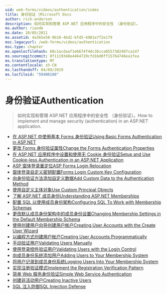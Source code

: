 ```yaml
---
uid: web-forms/videos/authentication/index
title: 身份验证 |Microsoft Docs
author: rick-anderson
description: 如何实现和管理 ASP.NET 应用程序中的安全性 （身份验证）。
ms.author: riande
ms.date: 10/05/2011
ms.assetid: 4a365e58-9b18-4bd2-bfd5-6981e7f2e179
msc.legacyurl: /web-forms/videos/authentication
msc.type: chapter
ms.openlocfilehash: 68c1acdaaf1e6674f4dc3bcca0557382407ca147
ms.sourcegitcommit: 0f1119340e4464720cfd16d0ff15764746ea1fea
ms.translationtype: MT
ms.contentlocale: zh-CN
ms.lasthandoff: 04/09/2019
ms.locfileid: "59400108"
---
```

# <a name="authentication"></a><span data-ttu-id="eb654-103">身份验证</span><span class="sxs-lookup"><span data-stu-id="eb654-103">Authentication</span></span>

> <span data-ttu-id="eb654-104">如何实现和管理 ASP.NET 应用程序中的安全性 （身份验证）。</span><span class="sxs-lookup"><span data-stu-id="eb654-104">How to implement and manage security (authentication) in an ASP.NET application.</span></span>


- [<span data-ttu-id="eb654-105">在 ASP.NET 中使用基本 Forms 身份验证</span><span class="sxs-lookup"><span data-stu-id="eb654-105">Using Basic Forms Authentication in ASP.NET</span></span>](using-basic-forms-authentication-in-aspnet.md)
- [<span data-ttu-id="eb654-106">更改 Forms 身份验证属性</span><span class="sxs-lookup"><span data-stu-id="eb654-106">Change the Forms Authentication Properties</span></span>](how-to-change-the-forms-authentication-properties.md)
- [<span data-ttu-id="eb654-107">在 ASP.NET 应用程序中设置和使用无 Cookie 身份验证</span><span class="sxs-lookup"><span data-stu-id="eb654-107">Setup and Use Cookie-less Authentication in an ASP.NET Application</span></span>](how-to-setup-and-use-cookie-less-authentication-in-an-aspnet-application.md)
- [<span data-ttu-id="eb654-108">ASP 窗体登录重定位</span><span class="sxs-lookup"><span data-stu-id="eb654-108">ASP Forms Login Relocation</span></span>](asp-forms-login-relocation.md)
- [<span data-ttu-id="eb654-109">窗体登录自定义密钥配置</span><span class="sxs-lookup"><span data-stu-id="eb654-109">Forms Login Custom Key Configuration</span></span>](forms-login-custom-key-configuration.md)
- [<span data-ttu-id="eb654-110">向身份验证方法添加自定义数据</span><span class="sxs-lookup"><span data-stu-id="eb654-110">Add Custom Data to the Authentication Method</span></span>](add-custom-data-to-the-authentication-method.md)
- [<span data-ttu-id="eb654-111">使用自定义主体对象</span><span class="sxs-lookup"><span data-stu-id="eb654-111">Use Custom Principal Objects</span></span>](use-custom-principal-objects.md)
- [<span data-ttu-id="eb654-112">了解 ASP.NET 成员身份</span><span class="sxs-lookup"><span data-stu-id="eb654-112">Understanding ASP.NET Memberships</span></span>](understanding-aspnet-memberships.md)
- [<span data-ttu-id="eb654-113">配置 SQL 以使用成员身份架构</span><span class="sxs-lookup"><span data-stu-id="eb654-113">Configuring SQL To Work with Membership Schemas</span></span>](configuring-sql-to-work-with-membership-schemas.md)
- [<span data-ttu-id="eb654-114">更改默认成员身份架构中的成员身份设置</span><span class="sxs-lookup"><span data-stu-id="eb654-114">Changing Membership Settings in the Default Membership Schema</span></span>](changing-membership-settings-in-the-default-membership-schema.md)
- [<span data-ttu-id="eb654-115">使用创建用户向导创建用户帐户</span><span class="sxs-lookup"><span data-stu-id="eb654-115">Creating User Accounts with the Create User Wizard</span></span>](creating-user-accounts-with-the-create-user-wizard.md)
- [<span data-ttu-id="eb654-116">以编程方式创建用户帐户</span><span class="sxs-lookup"><span data-stu-id="eb654-116">Creating User Accounts Programmatically</span></span>](creating-user-accounts-programmatically.md)
- [<span data-ttu-id="eb654-117">手动验证用户</span><span class="sxs-lookup"><span data-stu-id="eb654-117">Validating Users Manually</span></span>](validating-users-manually.md)
- [<span data-ttu-id="eb654-118">使用登录控件验证用户</span><span class="sxs-lookup"><span data-stu-id="eb654-118">Validating Users with the Login Control</span></span>](validating-users-with-the-login-control.md)
- [<span data-ttu-id="eb654-119">向成员身份系统添加用户</span><span class="sxs-lookup"><span data-stu-id="eb654-119">Adding Users to Your Membership System</span></span>](adding-users-to-your-membership-system.md)
- [<span data-ttu-id="eb654-120">将用户记录到成员身份系统</span><span class="sxs-lookup"><span data-stu-id="eb654-120">Logging Users Into Your Membership System</span></span>](logging-users-into-your-membership-system.md)
- [<span data-ttu-id="eb654-121">实现注册验证模式</span><span class="sxs-lookup"><span data-stu-id="eb654-121">Implement the Registration Verification Pattern</span></span>](implement-the-registration-verification-pattern.md)
- [<span data-ttu-id="eb654-122">简单 Web 服务身份验证</span><span class="sxs-lookup"><span data-stu-id="eb654-122">Simple Web Service Authentication</span></span>](simple-web-service-authentication.md)
- [<span data-ttu-id="eb654-123">创建非活动用户</span><span class="sxs-lookup"><span data-stu-id="eb654-123">Creating Inactive Users</span></span>](creating-inactive-users.md)
- [<span data-ttu-id="eb654-124">SQL 注入防御</span><span class="sxs-lookup"><span data-stu-id="eb654-124">SQL Injection Defense</span></span>](sql-injection-defense.md)
